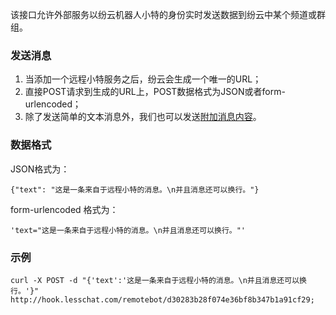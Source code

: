 该接口允许外部服务以纷云机器人小特的身份实时发送数据到纷云中某个频道或群组。### 发送消息1. 当添加一个远程小特服务之后，纷云会生成一个唯一的URL；1. 直接POST请求到生成的URL上，POST数据格式为JSON或者form-urlencoded；1. 除了发送简单的文本消息外，我们也可以发送[附加消息内容](/doc/attachments)。### 数据格式JSON格式为：```{"text": "这是一条来自于远程小特的消息。\n并且消息还可以换行。"}```form-urlencoded 格式为：```'text="这是一条来自于远程小特的消息。\n并且消息还可以换行。"'```### 示例```curl -X POST -d "{'text':'这是一条来自于远程小特的消息。\n并且消息还可以换行。'}" http://hook.lesschat.com/remotebot/d30283b28f074e36bf8b347b1a91cf29;  ```